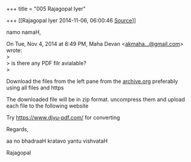 +++
title = "005 Rajagopal Iyer"

+++
[[Rajagopal Iyer	2014-11-06, 06:00:46 [Source](https://groups.google.com/g/samskrita/c/XOGzDndcXNA)]]



namo namaH,  

  
On Tue, Nov 4, 2014 at 8:49 PM, Maha Devan \<[akmaha...@gmail.com]()\> wrote:  
\>  
\> is there any PDF filr avialable?  
\>  
  

Download the files from the left pane from the [archive.org](http://archive.org) preferably  
using all files and https  
  
The downloaded file will be in zip format. uncompress them and upload  
each file to the following website  
  
  
Try <https://www.djvu-pdf.com/> for converting  
  
Regards,  
  
aa no bhadraaH kratavo yantu vishvataH  
  
Rajagopal  

